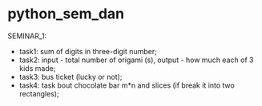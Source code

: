 # python_sem_dan

SEMINAR_1:
* task1: sum of digits in three-digit number; 
* task2: input - total number of origami (s), output - how much each of 3 kids made;
* task3: bus ticket (lucky or not);
* task4: task bout chocolate bar m*n and slices (if break it into two rectangles);
